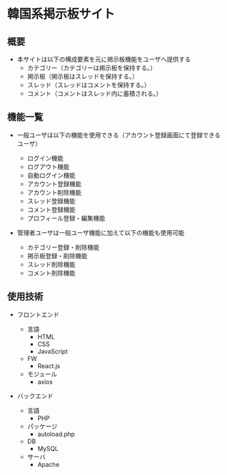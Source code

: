 # 韓国系掲示板サイト
## 概要
- 本サイトは以下の構成要素を元に掲示板機能をユーザへ提供する
    - カテゴリー（カテゴリーは掲示板を保持する。） 
    - 掲示板（掲示板はスレッドを保持する。）
    - スレッド（スレッドはコメントを保持する。）
    - コメント（コメントはスレッド内に蓄積される。）
## 機能一覧
- 一般ユーザは以下の機能を使用できる（アカウント登録画面にて登録できるユーザ）
	- ログイン機能
	- ログアウト機能
	- 自動ログイン機能
	- アカウント登録機能
	- アカウント削除機能
	- スレッド登録機能
	- コメント登録機能
	- プロフィール登録・編集機能

- 管理者ユーザは一般ユーザ機能に加えて以下の機能も使用可能
    - カテゴリー登録・削除機能
    - 掲示板登録・削除機能
    - スレッド削除機能
    - コメント削除機能
## 使用技術
- フロントエンド
    - 言語
        - HTML
        - CSS
        - JavaScript
   - FW
       - React.js
   - モジュール
       - axios

- バックエンド
	- 言語
		- PHP
	- パッケージ
		- autoload.php
	- DB
		- MySQL
	- サーバ
	    - Apache
